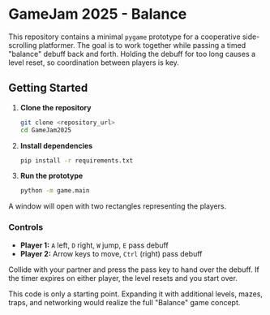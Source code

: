 # GameJam 2025 - Balance

This repository contains a minimal `pygame` prototype for a cooperative
side-scrolling platformer. The goal is to work together while passing a timed
"balance" debuff back and forth. Holding the debuff for too long causes a level
reset, so coordination between players is key.

## Getting Started

1. **Clone the repository**
   ```bash
   git clone <repository_url>
   cd GameJam2025
   ```
2. **Install dependencies**
   ```bash
   pip install -r requirements.txt
   ```
3. **Run the prototype**
   ```bash
   python -m game.main
   ```

A window will open with two rectangles representing the players.

### Controls
- **Player 1:** `A` left, `D` right, `W` jump, `E` pass debuff
- **Player 2:** Arrow keys to move, `Ctrl` (right) pass debuff

Collide with your partner and press the pass key to hand over the debuff.
If the timer expires on either player, the level resets and you start over.

This code is only a starting point. Expanding it with additional levels,
mazes, traps, and networking would realize the full "Balance" game concept.

